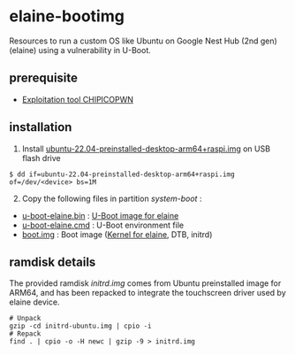 # elaine-bootimg
Resources to run a custom OS like Ubuntu on Google Nest Hub (2nd gen) (elaine) using a vulnerability in U-Boot.

## prerequisite
- [Exploitation tool CHIPICOPWN](https://github.com/frederic/chipicopwn)

## installation
1. Install [ubuntu-22.04-preinstalled-desktop-arm64+raspi.img](https://cdimage.ubuntu.com/releases/22.04/release/) on USB flash drive
```shell
$ dd if=ubuntu-22.04-preinstalled-desktop-arm64+raspi.img of=/dev/<device> bs=1M
```
2. Copy the following files in partition *system-boot* :
- [u-boot-elaine.bin](./u-boot-elaine.bin) : [U-Boot image for elaine](https://github.com/frederic/elaine-u-boot)
- [u-boot-elaine.cmd](./u-boot-elaine.cmd) : U-Boot environment file
- [boot.img](./boot.img) : Boot image ([Kernel for elaine](https://github.com/frederic/elaine-linux), DTB, initrd)

## ramdisk details
The provided ramdisk *initrd.img* comes from Ubuntu preinstalled image for ARM64, and has been repacked to integrate the touchscreen driver used by elaine device.
```
# Unpack
gzip -cd initrd-ubuntu.img | cpio -i
# Repack
find . | cpio -o -H newc | gzip -9 > initrd.img
```